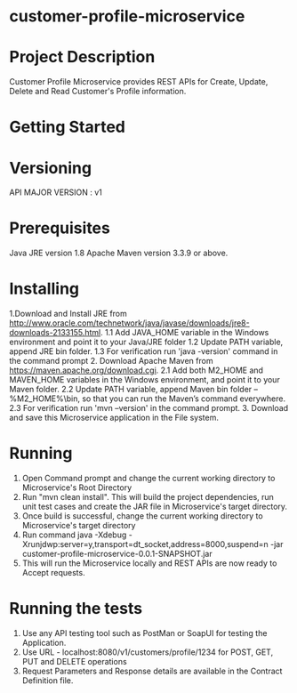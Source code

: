 # customer-profile-microservice

# Project Description
Customer Profile Microservice provides REST APIs for Create, Update, Delete and Read Customer's Profile information.

# Getting Started

# Versioning 
API MAJOR VERSION : v1

# Prerequisites
Java JRE version 1.8
Apache Maven version 3.3.9 or above.

# Installing
1.Download and Install JRE from http://www.oracle.com/technetwork/java/javase/downloads/jre8-downloads-2133155.html. 
  1.1 Add JAVA_HOME variable in the Windows environment and point it to your Java/JRE folder 
  1.2 Update PATH variable, append JRE bin folder. 
  1.3 For verification run 'java -version' command in the command prompt
2. Download Apache Maven from https://maven.apache.org/download.cgi. 
  2.1 Add both M2_HOME and MAVEN_HOME variables in the Windows environment, and point it to your Maven folder. 
  2.2 Update PATH variable, append Maven bin folder – %M2_HOME%\bin, so that you can run the Maven’s command everywhere. 
  2.3 For verification run 'mvn –version' in the command prompt.
3. Download and save this Microservice application in the File system.

# Running
1. Open Command prompt and change the current working directory to Microservice's Root Directory
2. Run "mvn clean install". This will build the project dependencies, run unit test cases and create the JAR file in Microservice's target directory.
3. Once build is successful, change the current working directory to Microservice's target directory
4. Run command java -Xdebug -Xrunjdwp:server=y,transport=dt_socket,address=8000,suspend=n -jar customer-profile-microservice-0.0.1-SNAPSHOT.jar
5. This will run the Microservice locally and REST APIs are now ready to Accept requests.

# Running the tests
1. Use any API testing tool such as PostMan or SoapUI for testing the Application.
2. Use URL - localhost:8080/v1/customers/profile/1234 for POST, GET, PUT and DELETE operations
3. Request Parameters and Response details are available in the Contract Definition file.
